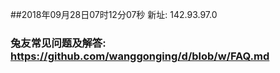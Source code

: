 ##2018年09月28日07时12分07秒 新址: 142.93.97.0
### 兔友常见问题及解答: https://github.com/wanggonging/d/blob/w/FAQ.md
